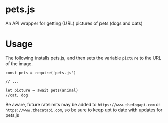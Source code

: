 # pets.js
An API wrapper for getting (URL) pictures of pets (dogs and cats)

# Usage 
The following installs pets.js, and then sets the variable `picture` to the URL of the image.
```
const pets = require('pets.js')

// ...

let picture = await pets(animal)
//cat, dog
```

Be aware, future ratelimits may be added to `https://www.thedogapi.com` or `https://www.thecatapi.com`, so be sure to keep upt to date with updates for pets.js